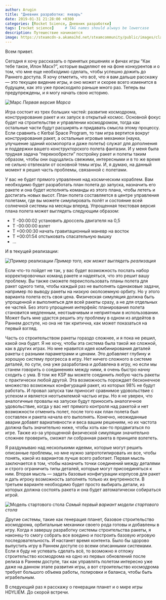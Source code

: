```yaml
---
author: Arugin
title: "Дневник разработки: январь"
date: 2019-01-31 21:28:00 +0300
categories: [Rocket Science, Дневник разработки]
tags: [rocket science]     # TAG names should always be lowercase
description: Путешествие начинается
image: https://steamcdn-a.akamaihd.net/steamcommunity/public/images/clans/34094219/6c91d88a480d31c543b1ffe108d8278e09048fbb.png
---
```


Всем привет. 

Сегодня я хочу рассказать о принятых решениях и фичах игры “Как тебе такое, Илон Маск?”, которые выделяют ее на фоне конкурентов и о том, что мне еще необходимо сделать, чтобы успешно дожить до Раннего доступа. Я хочу отметить, что всё, что я вам дальше расскажу — это текущее видение игры, и оно может и скорее всего изменится в будущем, как это уже происходило раньше много раз. Теперь вы предупреждены, и я могу начать свою историю. 

![Марс](https://steamcdn-a.akamaihd.net/steamcommunity/public/images/clans/34094219/6c91d88a480d31c543b1ffe108d8278e09048fbb.png)
_Первая версия Марса_

Игра состоит из трех больших частей: развитие космодрома, конструирование ракет и их запуск в открытый космос. Основной фокус будет на строительстве и управлении космодромом, тогда как остальные части будут расширять и придавать смысла этому процессу. Если сравнить с Kerbal Space Program, то там игра вертится вокруг конструирования ракет, а остальные игровые механики (наука, улучшение зданий космопорта и даже полеты) служат для дополнения и поддержки вашего конструкторского полета фантазии. И у меня была трудная задача “переизобрести” постройку ракет и полеты таким образом, чтобы они ощущались свежими, интересными и в то же время не сильно отвлекали от основной темы игры. И, я думаю, на данный момент я решил часть проблемы, связанной с полетами.

У вас не будет прямого управления над космическим кораблем. Вам необходимо будет разработать план полета до запуска, назначить его ракете и она будет исполнять команды из этого плана, чтобы лететь и достигать новых высот. План полета составляется в центре управления полетами, где вы можете симулировать полёт и состояние всей солнечной системы на месяцы вперед. Упрощенная текстовая версия плана полета может выглядеть следующим образом:

- T -00:00:02 установить дроссель двигателя на 0,5
- T -00:00:00 взлет
- T +00:00:30 начать гравитационный маневр на восток
- T +00:01:54 отстыковать спасательную вышку
- …

И в текущей реализации:

![Пример реализации](https://steamcdn-a.akamaihd.net/steamcommunity/public/images/clans/34094219/5f96a7f84c4a67eea375c37300719b0d70ce85d5.png)
_Пример того, как может выглядеть реализация_

Если что-то пойдет не так, у вас будет возможность послать набор корректировочных команд ракете и надеяться, что это решит вашу проблему. Вы также сможете переиспользовать планы полета для ракет одного типа, чтобы каждый раз не выполнять одинаковые задачи, например по выводу ракеты на низкую околоземную орбиту. Но у этого варианта полета есть своя цена. Физическая симуляция должна быть упрощенной и выполняться для всей ракеты сразу, а не для отдельных ее частей. Без этого упрощения интерфейс планирования полета становится медленным, неотзывчивым и неприятным в использовании. Может быть мне удастся решить эту проблему в одном из апдейтов в Раннем доступе, но она не так критична, как может показаться на первый взгляд.

Часть со строительством ракеты гораздо сложнее, и я пока не решил, какой она будет. Я не хочу, чтобы эта система была такой же сложной, как в других играх. Но мне нравится идея комбинирования деталей ракеты с разными параметрами и ценами. Это добавляет глубину и хорошую систему прогресса в игру. Нет ничего сложного в системе деталей, по сути, она уже разработана и добавлена в игру, но если мы станем говорить о соединениях между ними, я очень быстро начну сходить с ума. В том же KSP вы можете соединить любую часть ракеты с практически любой другой. Эта возможность порождает бесконечное множество возможных конфигураций ракет, из которых 98% не будут работать. И провал запуска там приносит сравнимое удовольствие с успехом и является неотъемлемой частью игры. Но я не уверен, что аналогичные провалы на запуски будут приносить аналогичное удовольствие, когда у вас нет прямого контроля над ракетой и нет возможности отменить полет, после того как план полета был составлен и ракета начала его выполнять. Конечно, неожиданные аварии добавят вариативности и веса вашим решениям, но их частота должна быть значительно ниже, чтобы хоть как-то продвигаться по игре. Также из-за упрощенной физической симуляции значительно сложнее проверить, сможет ли собранная ракета в принципе взлететь.

Я раздумываю над несколькими идеями, которые могут решить описанные проблемы, но мне нужно запрототипировать их все, чтобы понять, какой из вариантов лучше всего работает. Первая мысль заключается в том, чтобы назначить точки соединений между деталями и строго ограничить типы деталей, которые могут присоединяться к ним. Вторая мысль — задать базовые конфигурации корпусов для ракет и дать игроку возможность заполнять только их внутренности. В третьем варианте необходимо будет просто выбирать детали, из которых должна состоять ракета и она будет автоматически собираться игрой.

![Модель стартового стола](https://steamcdn-a.akamaihd.net/steamcommunity/public/images/clans/34094219/b4c68eeaf4e45c303890392c5a5abc41450fd7f7.png)
_Самый первый вариант модели стартового стола_

Другие системы, такие как генерация планет, базовое строительство космодрома, орбитальные механики своего рода готовы и добавлены в игру. Когда я завершу разработку системы строительства ракеты, я наконец-то смогу собрать все воедино и построить базовую игровую последовательность. И настанет время контента. Было бы здорово выпустить игру в Раннем доступе со всеми описанными системами. Если я буду не успевать сделать всё, то возможно я отложу строительство космодрома на одно из первых обновлений после релиза в Раннем доступе, так как управлять полетом интересно уже даже на данном этапе развития игры, а вот строительство космодрома требует большого объема работы, полировки и баланса, чтобы быть играбельным.

В следующий раз я расскажу о генерации планет и о мире игры HDYLIEM. До скорой встречи.

